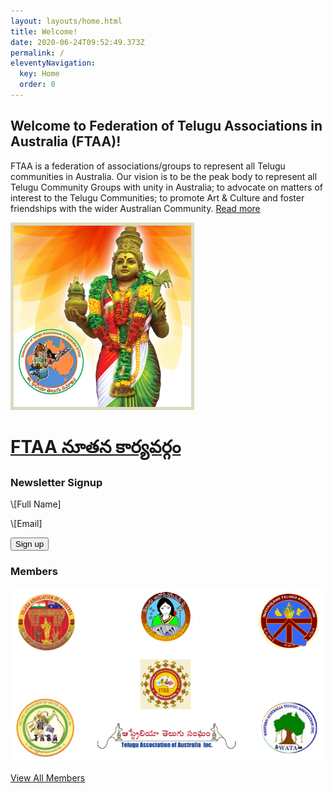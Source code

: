 ```yaml
---
layout: layouts/home.html
title: Welcome!
date: 2020-06-24T09:52:49.373Z
permalink: /
eleventyNavigation:
  key: Home
  order: 0
---
```

## Welcome to Federation of Telugu Associations in Australia (FTAA)!

<div class="media">
      <div class="media-body pr-2 pb-2">
        <p>FTAA is a federation of associations/groups to represent all Telugu communities in Australia. Our vision is to be the peak body to represent all Telugu Community Groups with unity in Australia; to advocate on matters of interest to the Telugu Communities; to promote Art & Culture and foster friendships with the wider Australian Community. <a href="/about/" class="button">Read more</a></p>
      </div>
      <div class="media-image pb-2">
        <img src="/static/img/welcome-img.png" alt="Federation of Telugu Associations in Australia (FTAA) Logo">
      </div>  
</div>      

<!--StartFragment-->

<a href="<https://ftaa.org.au/news/ftaa/>">

# FTAA నూతన కార్యవర్గం</a>

<!--EndFragment-->

<div class="media">
      <div class="media-image pr-2 pb-2">
        <h3>Newsletter Signup</h3>
        <p>\[Full Name]</p> 
        <p>\[Email]</p> 
        <p><input type="submit" value="Sign up"></p>
      </div>
      <div class="media-body pb-2">
        <h3>Members</h3>
        <p><a href="/posts/members/"><img src="/static/img/members.png" alt="Members of Federation of Telugu Associations in Australia (FTAA)" /></a></p>
        <p><a href="/members/" class="button">View All Members</a></p>
      </div>
</div>